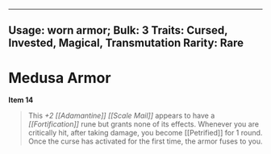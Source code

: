
---
Usage: worn armor;
Bulk: 3
Traits: Cursed, Invested, Magical, Transmutation
Rarity: Rare
---

# Medusa Armor

**Item 14**

> This *+2 [[Adamantine]] [[Scale Mail]]* appears to have a *[[Fortification]]* rune but grants none of its effects. Whenever you are critically hit, after taking damage, you become [[Petrified]] for 1 round. Once the curse has activated for the first time, the armor fuses to you.
